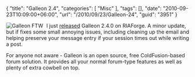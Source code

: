 {
	"title": "Galleon 2.4",
	"categories": [
		"Misc"
	],
	"tags": [],
	"date": "2010-09-23T10:09:00+06:00",
	"url": "/2010/09/23/Galleon-24",
	"guid": "3951"
}

<img src="https://static.raymondcamden.com/images/cfjedi/glogo1.png" title="Galleon FTW" style="align:left;margin-right: 5px" /> I just <a href="http://galleon.riaforge.org">released</a> Galleon 2.4.0 on RIAForge. A minor update, but if fixes some small annoying issues, including cleaning up the email and helping preserve your message entry if your session times out while writing a post. 

<p/>

For anyone not aware - Galleon is an open source, free ColdFusion-based forum solution. It provides all your normal forum-type features as well as plenty of extra cowbell on top.

<br clear="right">